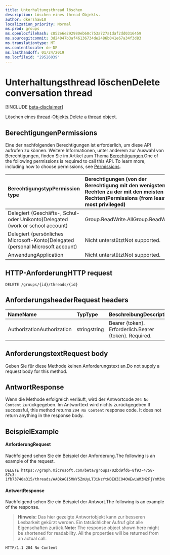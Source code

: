 ```yaml
---
title: Unterhaltungsthread löschen
description: Löschen eines thread-Objekts.
author: dkershaw10
localization_priority: Normal
ms.prod: groups
ms.openlocfilehash: c852e6e292980eb60c753a727a1daf2dd0316459
ms.sourcegitcommit: 3d24047b3af46136734de2486b041e67a34f3d83
ms.translationtype: MT
ms.contentlocale: de-DE
ms.lasthandoff: 01/24/2019
ms.locfileid: "29526039"
---
```

# <a name="delete-conversation-thread"></a><span data-ttu-id="a2b8b-103">Unterhaltungsthread löschen</span><span class="sxs-lookup"><span data-stu-id="a2b8b-103">Delete conversation thread</span></span>

[!INCLUDE [beta-disclaimer](../../includes/beta-disclaimer.md)]

<span data-ttu-id="a2b8b-104">Löschen eines [thread](../resources/conversationthread.md)-Objekts.</span><span class="sxs-lookup"><span data-stu-id="a2b8b-104">Delete a [thread](../resources/conversationthread.md) object.</span></span>

## <a name="permissions"></a><span data-ttu-id="a2b8b-105">Berechtigungen</span><span class="sxs-lookup"><span data-stu-id="a2b8b-105">Permissions</span></span>
<span data-ttu-id="a2b8b-p101">Eine der nachfolgenden Berechtigungen ist erforderlich, um diese API aufrufen zu können. Weitere Informationen, unter anderem zur Auswahl von Berechtigungen, finden Sie im Artikel zum Thema [Berechtigungen](/graph/permissions-reference).</span><span class="sxs-lookup"><span data-stu-id="a2b8b-p101">One of the following permissions is required to call this API. To learn more, including how to choose permissions, see [Permissions](/graph/permissions-reference).</span></span>

|<span data-ttu-id="a2b8b-108">Berechtigungstyp</span><span class="sxs-lookup"><span data-stu-id="a2b8b-108">Permission type</span></span>      | <span data-ttu-id="a2b8b-109">Berechtigungen (von der Berechtigung mit den wenigsten Rechten zu der mit den meisten Rechten)</span><span class="sxs-lookup"><span data-stu-id="a2b8b-109">Permissions (from least to most privileged)</span></span>              |
|:--------------------|:---------------------------------------------------------|
|<span data-ttu-id="a2b8b-110">Delegiert (Geschäfts-, Schul- oder Unikonto)</span><span class="sxs-lookup"><span data-stu-id="a2b8b-110">Delegated (work or school account)</span></span> | <span data-ttu-id="a2b8b-111">Group.ReadWrite.All</span><span class="sxs-lookup"><span data-stu-id="a2b8b-111">Group.ReadWrite.All</span></span>    |
|<span data-ttu-id="a2b8b-112">Delegiert (persönliches Microsoft-Konto)</span><span class="sxs-lookup"><span data-stu-id="a2b8b-112">Delegated (personal Microsoft account)</span></span> | <span data-ttu-id="a2b8b-113">Nicht unterstützt</span><span class="sxs-lookup"><span data-stu-id="a2b8b-113">Not supported.</span></span>    |
|<span data-ttu-id="a2b8b-114">Anwendung</span><span class="sxs-lookup"><span data-stu-id="a2b8b-114">Application</span></span> | <span data-ttu-id="a2b8b-115">Nicht unterstützt</span><span class="sxs-lookup"><span data-stu-id="a2b8b-115">Not supported.</span></span> |

## <a name="http-request"></a><span data-ttu-id="a2b8b-116">HTTP-Anforderung</span><span class="sxs-lookup"><span data-stu-id="a2b8b-116">HTTP request</span></span>
<!-- { "blockType": "ignored" } -->
```http
DELETE /groups/{id}/threads/{id}
```

## <a name="request-headers"></a><span data-ttu-id="a2b8b-117">Anforderungsheader</span><span class="sxs-lookup"><span data-stu-id="a2b8b-117">Request headers</span></span>
| <span data-ttu-id="a2b8b-118">Name</span><span class="sxs-lookup"><span data-stu-id="a2b8b-118">Name</span></span>       | <span data-ttu-id="a2b8b-119">Typ</span><span class="sxs-lookup"><span data-stu-id="a2b8b-119">Type</span></span> | <span data-ttu-id="a2b8b-120">Beschreibung</span><span class="sxs-lookup"><span data-stu-id="a2b8b-120">Description</span></span>|
|:---------------|:--------|:----------|
| <span data-ttu-id="a2b8b-121">Authorization</span><span class="sxs-lookup"><span data-stu-id="a2b8b-121">Authorization</span></span>  | <span data-ttu-id="a2b8b-122">string</span><span class="sxs-lookup"><span data-stu-id="a2b8b-122">string</span></span>  | <span data-ttu-id="a2b8b-p102">Bearer {token}. Erforderlich.</span><span class="sxs-lookup"><span data-stu-id="a2b8b-p102">Bearer {token}. Required.</span></span> |

## <a name="request-body"></a><span data-ttu-id="a2b8b-125">Anforderungstext</span><span class="sxs-lookup"><span data-stu-id="a2b8b-125">Request body</span></span>
<span data-ttu-id="a2b8b-126">Geben Sie für diese Methode keinen Anforderungstext an.</span><span class="sxs-lookup"><span data-stu-id="a2b8b-126">Do not supply a request body for this method.</span></span>

## <a name="response"></a><span data-ttu-id="a2b8b-127">Antwort</span><span class="sxs-lookup"><span data-stu-id="a2b8b-127">Response</span></span>
<span data-ttu-id="a2b8b-p103">Wenn die Methode erfolgreich verläuft, wird der Antwortcode `204 No Content` zurückgegeben. Im Antworttext wird nichts zurückgegeben.</span><span class="sxs-lookup"><span data-stu-id="a2b8b-p103">If successful, this method returns `204 No Content` response code. It does not return anything in the response body.</span></span>

## <a name="example"></a><span data-ttu-id="a2b8b-130">Beispiel</span><span class="sxs-lookup"><span data-stu-id="a2b8b-130">Example</span></span>
#### <a name="request"></a><span data-ttu-id="a2b8b-131">Anforderung</span><span class="sxs-lookup"><span data-stu-id="a2b8b-131">Request</span></span>
<span data-ttu-id="a2b8b-132">Nachfolgend sehen Sie ein Beispiel der Anforderung.</span><span class="sxs-lookup"><span data-stu-id="a2b8b-132">The following is an example of the request.</span></span>
<!-- {
  "blockType": "request",
  "name": "delete_group_thread"
}-->
```http
DELETE https://graph.microsoft.com/beta/groups/02bd9fd6-8f93-4758-87c3-1fb73740a315/threads/AAQkAGI5MWY5ZmUyLTJiNzYtNDE0ZC04OWEwLWM3M2FjYmM3NzNlZgMkABAAG5c7eC4NYEynIoXsuxXB9RAAG5c7eC4NYEynIoXsuxXB9Q==
```

#### <a name="response"></a><span data-ttu-id="a2b8b-133">Antwort</span><span class="sxs-lookup"><span data-stu-id="a2b8b-133">Response</span></span>
<span data-ttu-id="a2b8b-134">Nachfolgend sehen Sie ein Beispiel der Antwort.</span><span class="sxs-lookup"><span data-stu-id="a2b8b-134">The following is an example of the response.</span></span> 
><span data-ttu-id="a2b8b-p104">**Hinweis:** Das hier gezeigte Antwortobjekt kann zur besseren Lesbarkeit gekürzt werden. Ein tatsächlicher Aufruf gibt alle Eigenschaften zurück.</span><span class="sxs-lookup"><span data-stu-id="a2b8b-p104">**Note:** The response object shown here might be shortened for readability. All the properties will be returned from an actual call.</span></span>
<!-- {
  "blockType": "response",
  "truncated": true
} -->
```http
HTTP/1.1 204 No Content
```

<!-- uuid: 8fcb5dbc-d5aa-4681-8e31-b001d5168d79
2015-10-25 14:57:30 UTC -->
<!--
{
  "type": "#page.annotation",
  "description": "Delete conversation thread",
  "keywords": "",
  "section": "documentation",
  "tocPath": "",
  "suppressions": [
    "Error: /api-reference/beta/api/group-delete-thread.md:\r\n      Exception processing links.\r\n    System.ArgumentException: Link Definition was null. Link text: !INCLUDE [beta-disclaimer](../../includes/beta-disclaimer.md)\r\n      at ApiDoctor.Validation.DocFile.get_LinkDestinations()\r\n      at ApiDoctor.Validation.DocSet.ValidateLinks(Boolean includeWarnings, String[] relativePathForFiles, IssueLogger issues, Boolean requireFilenameCaseMatch, Boolean printOrphanedFiles)"
  ]
}
-->
